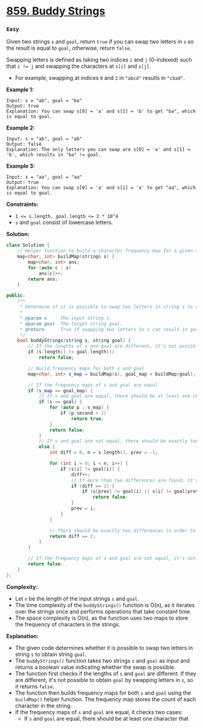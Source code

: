 # [859. Buddy Strings](https://leetcode.com/problems/buddy-strings/description/)
### `Easy`

Given two strings `s` and `goal`, return `true` if you can swap two letters in `s` so the result is equal to `goal`, otherwise, return `false`.

Swapping letters is defined as taking two indices `i` and `j` (0-indexed) such that `i != j` and swapping the characters at `s[i]` and `s[j]`.

- For example, swapping at indices `0` and `2` in `"abcd"` results in `"cbad"`.

**Example 1:** 

```
Input: s = "ab", goal = "ba"
Output: true
Explanation: You can swap s[0] = 'a' and s[1] = 'b' to get "ba", which is equal to goal.
```

**Example 2:** 

```
Input: s = "ab", goal = "ab"
Output: false
Explanation: The only letters you can swap are s[0] = 'a' and s[1] = 'b', which results in "ba" != goal.
```

**Example 3:** 

```
Input: s = "aa", goal = "aa"
Output: true
Explanation: You can swap s[0] = 'a' and s[1] = 'a' to get "aa", which is equal to goal.
```

**Constraints:** 

- `1 <= s.length, goal.length <= 2 * 10^4`
- `s` and `goal` consist of lowercase letters.

**Solution:**

```CPP
class Solution {
    // Helper function to build a character frequency map for a given string
    map<char, int> buildMap(string& s) {
        map<char, int> ans;
        for (auto c : s)
            ans[c]++;
        return ans;
    }

public:
    /**
     * Determine if it is possible to swap two letters in string s to obtain string goal.
     *
     * @param s     The input string s.
     * @param goal  The target string goal.
     * @return      True if swapping two letters in s can result in goal, False otherwise.
     */
    bool buddyStrings(string s, string goal) {
        // If the lengths of s and goal are different, it's not possible to obtain goal by swapping letters in s
        if (s.length() != goal.length())
            return false;

        // Build frequency maps for both s and goal
        map<char, int> s_map = buildMap(s), goal_map = buildMap(goal);

        // If the frequency maps of s and goal are equal
        if (s_map == goal_map) {
            // If s and goal are equal, there should be at least one character that occurs more than once
            if (s == goal) {
                for (auto p : s_map) {
                    if (p.second > 1)
                        return true;
                }
                return false;
            }
            // If s and goal are not equal, there should be exactly two different characters at different positions
            else {
                int diff = 0, n = s.length(), prev = -1;

                for (int i = 0; i < n; i++) {
                    if (s[i] != goal[i]) {
                        diff++;
                        // If more than two differences are found, it's not possible to obtain goal by swapping letters in s
                        if (diff == 2) {
                            if (s[prev] != goal[i] || s[i] != goal[prev])
                                return false;
                        }
                        prev = i;
                    }
                }

                // There should be exactly two differences in order to obtain goal by swapping letters in s
                return diff == 2;
            }
        }

        // If the frequency maps of s and goal are not equal, it's not possible to obtain goal by swapping letters in s
        return false;
    }
};
```

**Complexity:**
- Let `n` be the length of the input strings `s` and `goal`.
- The time complexity of the `buddyStrings()` function is O(n), as it iterates over the strings once and performs operations that take constant time.
- The space complexity is O(n), as the function uses two maps to store the frequency of characters in the strings.

**Explanation:**
- The given code determines whether it is possible to swap two letters in string `s` to obtain string `goal`.
- The `buddyStrings()` function takes two strings `s` and `goal` as input and returns a boolean value indicating whether the swap is possible.
- The function first checks if the lengths of `s` and `goal` are different. If they are different, it's not possible to obtain `goal` by swapping letters in `s`, so it returns `false`.
- The function then builds frequency maps for both `s` and `goal` using the `buildMap()` helper function. The frequency map stores the count of each character in the string.
- If the frequency maps of `s` and `goal` are equal, it checks two cases:
  - If `s` and `goal` are equal, there should be at least one character that